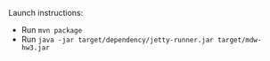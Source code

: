 Launch instructions:

  * Run `mvn package`
  * Run `java -jar target/dependency/jetty-runner.jar target/mdw-hw3.jar`